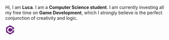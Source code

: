 Hi, I am **Luca**. I am a **Computer Science student**. I am currently investing all my free time on **Game Development**, 
which I strongly believe is the perfect conjunction of creativity and logic.

<img src="https://github.com/devicons/devicon/blob/master/icons/csharp/csharp-plain.svg" width="30" />

<!---
Luca00IT/Luca00IT is a ✨ special ✨ repository because its `README.md` (this file) appears on your GitHub profile.
You can click the Preview link to take a look at your changes.
--->
